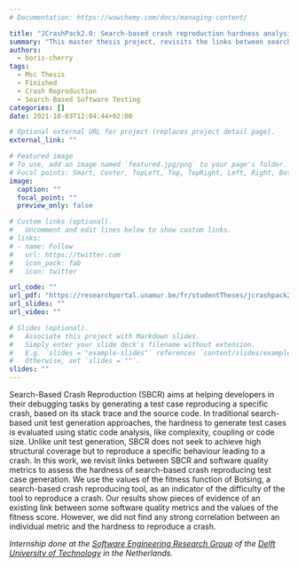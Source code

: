 ```yaml
---
# Documentation: https://wowchemy.com/docs/managing-content/

title: "JCrashPack2.0: Search-based crash reproduction hardness analysis"
summary: "This master thesis project, revisits the links between search-based crash reproduction and software quality metrics to assess the hardness of search-based crash reproducing test case generation."
authors:
  - boris-cherry
tags:
  - Msc Thesis
  - Finished
  - Crash Reproduction
  - Search-Based Software Testing
categories: []
date: 2021-10-03T12:04:44+02:00

# Optional external URL for project (replaces project detail page).
external_link: ""

# Featured image
# To use, add an image named `featured.jpg/png` to your page's folder.
# Focal points: Smart, Center, TopLeft, Top, TopRight, Left, Right, BottomLeft, Bottom, BottomRight.
image:
  caption: ""
  focal_point: ""
  preview_only: false

# Custom links (optional).
#   Uncomment and edit lines below to show custom links.
# links:
# - name: Follow
#   url: https://twitter.com
#   icon_pack: fab
#   icon: twitter

url_code: ""
url_pdf: "https://researchportal.unamur.be/fr/studentTheses/jcrashpack20"
url_slides: ""
url_video: ""

# Slides (optional).
#   Associate this project with Markdown slides.
#   Simply enter your slide deck's filename without extension.
#   E.g. `slides = "example-slides"` references `content/slides/example-slides.md`.
#   Otherwise, set `slides = ""`.
slides: ""
---
```


Search-Based Crash Reproduction (SBCR) aims at helping developers in their debugging tasks by generating a test case reproducing a specific crash, based on its stack trace and the source code. In traditional search-based unit test generation approaches, the hardness to generate test cases is evaluated using static code analysis, like complexity, coupling or code size. Unlike unit test generation, SBCR does not seek to achieve high structural coverage but to reproduce a specific behaviour leading to a crash. In this work, we revisit links between SBCR and software quality metrics to assess the hardness of search-based crash reproducing test case generation. We use the values of the fitness function of Botsing, a search-based crash reproducing tool, as an indicator of the difficulty of the tool to reproduce a crash. Our results show pieces of evidence of an existing link between some software quality metrics and the values of the fitness score. However, we did not find any strong correlation between an individual metric and the hardness to reproduce a crash.

*Internship done at the [Software Engineering Research Group](https://se.ewi.tudelft.nl) of the [Delft University of Technology](https://www.tudelft.nl) in the Netherlands.*
